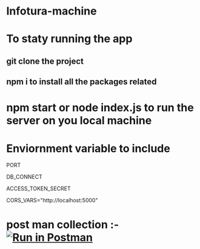 # Infotura-machine

# To staty running the app 

## git clone the project

## npm i to install all the packages related

# npm start or node index.js  to run the server on you local machine


# Enviornment variable to include

PORT


DB_CONNECT


ACCESS_TOKEN_SECRET


CORS_VARS="http://localhost:5000"


# post man  collection :-[![Run in Postman](https://run.pstmn.io/button.svg)](https://app.getpostman.com/run-collection/22587080-4430573a-b834-458f-89d0-aad7cbf86283?action=collection%2Ffork&collection-url=entityId%3D22587080-4430573a-b834-458f-89d0-aad7cbf86283%26entityType%3Dcollection%26workspaceId%3D0cb7341c-9505-4868-a9d0-16ff3f5447a9)
